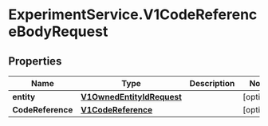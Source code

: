 # ExperimentService.V1CodeReferenceBodyRequest

## Properties
Name | Type | Description | Notes
------------ | ------------- | ------------- | -------------
**entity** | [**V1OwnedEntityIdRequest**](V1OwnedEntityIdRequest.md) |  | [optional] 
**CodeReference** | [**V1CodeReference**](V1CodeReference.md) |  | [optional] 


